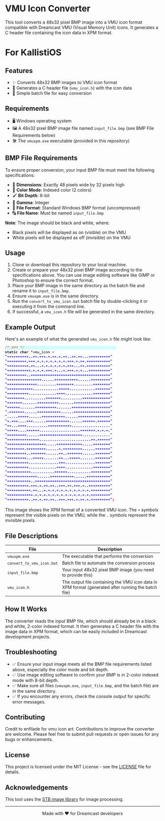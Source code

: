 # VMU Icon Converter

This tool converts a 48x32 pixel BMP image into a VMU icon format compatible with Dreamcast VMU (Visual Memory Unit) icons. It generates a C header file containing the icon data in XPM format.
# For KallistiOS
## Features

- ✨ Converts 48x32 BMP images to VMU icon format
- 📄 Generates a C header file (`vmu_icon.h`) with the icon data
- 🚀 Simple batch file for easy conversion

## Requirements

- 🖥️ Windows operating system
- 🖼️ A 48x32 pixel BMP image file named `input_file.bmp` (see BMP File Requirements below)
- 🛠️ The `vmuxpm.exe` executable (provided in this repository)

## BMP File Requirements

To ensure proper conversion, your input BMP file must meet the following specifications:

- 📏 **Dimensions**: Exactly 48 pixels wide by 32 pixels high
- 🎨 **Color Mode**: Indexed color (2 colors)
- 🖌️ **Bit Depth**: 8-bit
- 🔢 **Gamma**: Integer
- 📁 **File Format**: Standard Windows BMP format (uncompressed)
- 🔠 **File Name**: Must be named `input_file.bmp`

**Note**: The image should be black and white, where:
- Black pixels will be displayed as on (visible) on the VMU
- White pixels will be displayed as off (invisible) on the VMU

## Usage

1. Clone or download this repository to your local machine.
2. Create or prepare your 48x32 pixel BMP image according to the specifications above. You can use image editing software like GIMP or Photoshop to ensure the correct format.
3. Place your BMP image in the same directory as the batch file and rename it to `input_file.bmp`.
4. Ensure `vmuxpm.exe` is in the same directory.
5. Run the `convert_to_vmu_icon.bat` batch file by double-clicking it or executing it from the command line.
6. If successful, a `vmu_icon.h` file will be generated in the same directory.

## Example Output

Here's an example of what the generated `vmu_icon.h` file might look like:

![VMU Icon Example](vmu_icon_example.png)

This image shows the XPM format of a converted VMU icon. The `+` symbols represent the visible pixels on the VMU, while the `.` symbols represent the invisible pixels.

## File Descriptions

| File | Description |
|------|-------------|
| `vmuxpm.exe` | The executable that performs the conversion |
| `convert_to_vmu_icon.bat` | Batch file to automate the conversion process |
| `input_file.bmp` | Your input 48x32 pixel BMP image (you need to provide this) |
| `vmu_icon.h` | The output file containing the VMU icon data in XPM format (generated after running the batch file) |

## How It Works

The converter reads the input BMP file, which should already be in a black and white, 2-color indexed format. It then generates a C header file with the image data in XPM format, which can be easily included in Dreamcast development projects.

## Troubleshooting

- ✅ Ensure your input image meets all the BMP file requirements listed above, especially the color mode and bit depth.
- ✅ Use image editing software to confirm your BMP is in 2-color indexed mode with 8-bit depth.
- ✅ Make sure all files (`vmuxpm.exe`, `input_file.bmp`, and the batch file) are in the same directory.
- ✅ If you encounter any errors, check the console output for specific error messages.

## Contributing
Credit to enfilade for vmu icon art.
Contributions to improve the converter are welcome.
Please feel free to submit pull requests or open issues for any bugs or enhancements.

## License

This project is licensed under the MIT License - see the [LICENSE](LICENSE) file for details.

## Acknowledgements

This tool uses the [STB image library](https://github.com/nothings/stb) for image processing.

---

<p align="center">
  Made with ❤️ for Dreamcast developers
</p>
